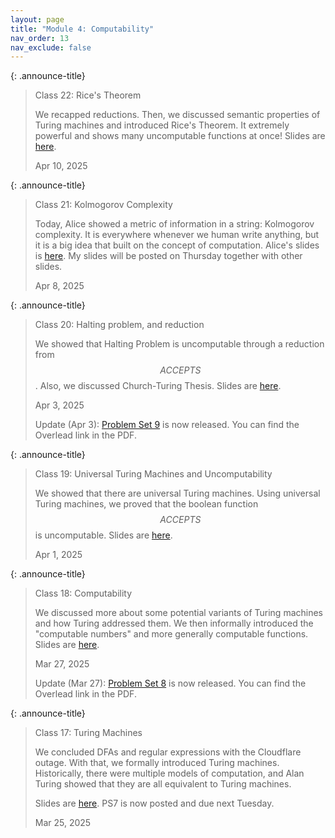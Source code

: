 ```yaml
---
layout: page
title: "Module 4: Computability"
nav_order: 13
nav_exclude: false
---
```


{: .announce-title}
> Class 22: Rice's Theorem
> 
> We recapped reductions. Then, we discussed semantic properties of Turing machines and introduced Rice's Theorem. It extremely powerful and shows many uncomputable functions at once! Slides are [here](assets/pdf/cs3120-class22-ink.pdf).
> 
> Apr 10, 2025

{: .announce-title}
> Class 21: Kolmogorov Complexity
> 
> Today, Alice showed a metric of information in a string: Kolmogorov complexity. It is everywhere whenever we human write anything, but it is a big idea that built on the concept of computation. Alice's slides is [here](assets/pdf/cs3120-class21.pdf). My slides will be posted on Thursday together with other slides.  
> 
> Apr 8, 2025

{: .announce-title}
> Class 20: Halting problem, and reduction
> 
> We showed that Halting Problem is uncomputable through a reduction from $$ACCEPTS$$. Also, we discussed Church-Turing Thesis. Slides are [here](assets/pdf/cs3120-class20-ink.pdf).
> 
> Apr 3, 2025
> 
> Update (Apr 3): [Problem Set 9](assets/pdf/cs3120-ps9.pdf) is now released. You can find the Overlead link in the PDF.

{: .announce-title}
> Class 19: Universal Turing Machines and Uncomputability
> 
> We showed that there are universal Turing machines. Using universal Turing machines, we proved that the boolean function $$ACCEPTS$$ is uncomputable. Slides are [here](assets/pdf/cs3120-class19-ink.pdf).
> 
> Apr 1, 2025

{: .announce-title}
> Class 18: Computability
> 
> We discussed more about some potential variants of Turing machines and how Turing addressed them. We then informally introduced the "computable numbers" and more generally computable functions. Slides are [here](assets/pdf/cs3120-class18-ink.pdf).
> 
> Mar 27, 2025
> 
> Update (Mar 27): [Problem Set 8](assets/pdf/cs3120-ps8.pdf) is now released. You can find the Overlead link in the PDF.

{: .announce-title}
> Class 17: Turing Machines
> 
> We concluded DFAs and regular expressions with the Cloudflare outage. With that, we formally introduced Turing machines. Historically, there were multiple models of computation, and Alan Turing showed that they are all equivalent to Turing machines. 
> 
> Slides are [here](assets/pdf/cs3120-class17-ink.pdf). PS7 is now posted and due next Tuesday.
> 
> Mar 25, 2025
